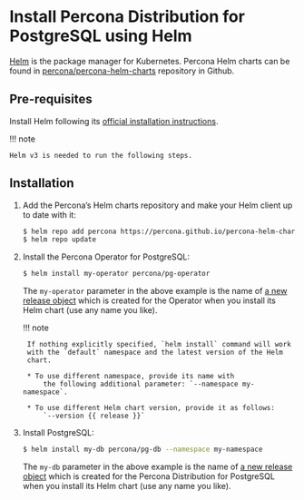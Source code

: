 # Install Percona Distribution for PostgreSQL using Helm

[Helm](https://github.com/helm/helm) is the package manager for Kubernetes. Percona Helm charts can be found in [percona/percona-helm-charts](https://github.com/percona/percona-helm-charts) repository in Github.

## Pre-requisites

Install Helm following its [official installation instructions](https://docs.helm.sh/using_helm/#installing-helm).

!!! note

    Helm v3 is needed to run the following steps.

## Installation


1. Add the Percona’s Helm charts repository and make your Helm client up to
    date with it:

    ``` {.bash data-prompt="$" }
    $ helm repo add percona https://percona.github.io/percona-helm-charts/
    $ helm repo update
    ```

2. Install the Percona Operator for PostgreSQL:

    ``` {.bash data-prompt="$" }
    $ helm install my-operator percona/pg-operator
    ```

    The `my-operator` parameter in the above example is the name of [a new release object](https://helm.sh/docs/intro/using_helm/#three-big-concepts)
    which is created for the Operator when you install its Helm chart (use any
    name you like).

    !!! note

        If nothing explicitly specified, `helm install` command will work
        with the `default` namespace and the latest version of the Helm
        chart.

        * To use different namespace, provide its name with
            the following additional parameter: `--namespace my-namespace`.

        * To use different Helm chart version, provide it as follows:
            `--version {{ release }}`

3. Install PostgreSQL:

    ``` {.bash data-prompt="$" }
    $ helm install my-db percona/pg-db --namespace my-namespace
    ```

    The `my-db` parameter in the above example is the name of [a new release object](https://helm.sh/docs/intro/using_helm/#three-big-concepts)
    which is created for the Percona Distribution for PostgreSQL when you install
    its Helm chart (use any name you like).
